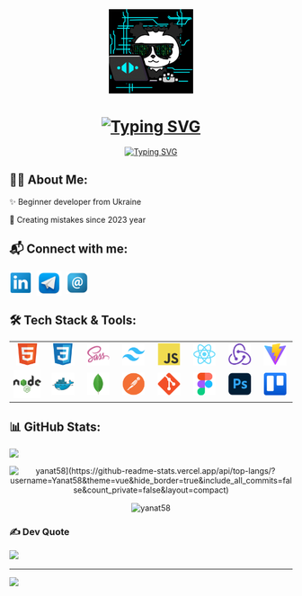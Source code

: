   <div align="center">
    <img src="./assets/github1.gif" width="150" />
 <h1>
      <a href="https://git.io/typing-svg">
        <img
          src="https://readme-typing-svg.demolab.com?font=Lora&weight=700&size=36&duration=100&pause=1000&color=1CC5D6&center=true&vCenter=true&repeat=false&width=650&height=30&lines=Hi+there%2C+I'm+Tetiana!"
          alt="Typing SVG" /></a>
    </h1>

   <p>
      <a href="https://git.io/typing-svg"><img
          src="https://readme-typing-svg.demolab.com?font=Lora&size=24&pause=1000&color=1CC5D6&center=true&vCenter=true&width=650&height=30&lines=Full-stak+developer+user+interfases+and+web+applications;%2B1+year+of+coding+exsperience"
          alt="Typing SVG" /></a>
    </p> 
   
  </div>

  ## 👩‍💻 About Me:

  <p>✨ Beginner developer from Ukraine</p>
  <p>🌝 Creating mistakes since 2023 year</p>

  ## 📬 Connect with me:
  <div display="flex" gap="10px" align="left">
    <p aligen="left">
      <a href="https://linkedin.com/in/tetiana-karlova-083784270" target="blank"><img align="center"
          src="./assets/image/linkedin.png" alt="www.linkedin.com/in/ tetiana-karlova-083784270" height="40"
          width="40" /></a>&nbsp;

  <a href="https://t.me/@Yanat58" target="blank">
        <img align="center" src="./assets/image/telegram.png" alt="" height="45" width="45" /></a>&nbsp;   

<a href="mailto:tanyalyt80@gmail.com" target="blank">
        <img align="center" src="./assets/image/email.png" alt="" height="40" width="40" />
      </a>
    </p> 
      
  </div>

  ## 🛠️ Tech Stack & Tools:


  <table align="center">
    <tr>
      <td align="center" width="70">
      <a href="https://www.w3.org/html/" target="_blank" rel="noreferrer">
      <img src="./assets/image/html5.svg" alt="html5" width="40" height="40" /></a>
      </td>

 <td align="center" width="70">
        <a href="https://www.w3schools.com/css/" target="_blank" rel="noreferrer">
      <img src="./assets/image/css3.svg" alt="css3" width="40" height="40" /></a>
      </td> 

<td align="center" width="70">
        <a href="https://sass-lang.com" target="_blank" rel="noreferrer">
      <img src="./assets/image/sass.svg" alt="sass" width="40" height="40" /></a>
      </td>

<td align="center" width="70">
         <a href="https://tailwindcss.com/" target="_blank" rel="noreferrer">
      <img src="./assets/image/tailwindcss.svg" alt="tailwind" width="40" height="40" /></a>
      </td>

<td align="center" width="70">
       <a href="https://developer.mozilla.org/en-US/docs/Web/JavaScript" target="_blank" rel="noreferrer">
      <img src="./assets/image/javascript.svg" alt="javascript" width="40" height="40" /></a>
      </td>

<td align="center" width="70">
         <a href="https://reactjs.org/" target="_blank" rel="noreferrer">
      <img src="./assets/image/react.svg" alt="react" width="40" height="40" /></a>
      </td>

<td align="center" width="70">
        <a href="https://redux.js.org" target="_blank" rel="noreferrer">
      <img src="./assets/image/redux.svg" alt="redux" width="40" height="40" /></a>
      </td>

 <td align="center" width="70">
         <a href="https://vite.dev" target="_blank" rel="noreferrer">
      <img src="./assets/image/vitejs.svg" alt="vite" width="40" height="40" /></a>
      </td>
      </tr>
        
<tr>
      <td align="center" width="70">
         <a href="https://nodejs.org" target="_blank" rel="noreferrer">
      <img src="./assets/image/nodejs.svg" alt="nodejs" width="50" height="50" /></a>
      </td>

<td align="center" width="70">
       <a href="https://www.docker.com/" target="_blank" rel="noreferrer">
      <img src="./assets/image/docker.svg" alt="docker" width="40" height="40" /></a>
      </td>

 <td align="center" width="70">       
    <a href="https://www.mongodb.com/" target="_blank" rel="noreferrer">
      <img src="./assets/image/mongodb.svg" alt="mongodb" width="40" height="40" /></a>
      </td>

 <td align="center" width="70">
        <a href="https://www.postman.com/" target="_blank" rel="noreferrer">
      <img src="./assets/image/postman.svg" alt="postman" width="40" height="40" /></a>
      </td>

<td align="center" width="70">
       <a href="https://git-scm.com/" target="_blank" rel="noreferrer">
      <img src="./assets/image/git.svg" alt="git" width="40" height="40" /></a>
      </td>

<td align="center" width="70">
       <a href="https://www.figma.com/" target="_blank" rel="noreferrer">
      <img src="./assets/image/figma.svg" alt="figma" width="40" height="40" /></a>
      </td>

 <td align="center" width="70">
        <a href="https://www.photoshop.com/en" target="_blank" rel="noreferrer">
      <img src="./assets/image/photoshop.svg" alt="photoshop" width="40" height="40" /></a>
      </td>

 <td align="center" width="70">
        <a href="https://www.trello.com/" target="_blank" rel="noreferrer">
      <img src="./assets/image/trello.svg" alt="trello" width="40" height="40" /></a>
      </td>

</tr>
  </table>




## 📊 GitHub Stats:

<div align="center" width="80%" >  

<p>&nbsp;<img align="left" width="47%" src="https://github-readme-stats.vercel.app/api?username=Yanat58&theme=vue&hide_border=true&include_all_commits=false&count_private=false"
 /></p>
<p><img align="rigth" width="35%" src="h[ttps://github-readme-stats.vercel.app/api/top-langs?username=yanat58&show_icons=true&locale=en&layout=compact" alt="yanat58](https://github-readme-stats.vercel.app/api/top-langs/?username=Yanat58&theme=vue&hide_border=true&include_all_commits=false&count_private=false&layout=compact)" /></p>

</div>

<div align="center"><img  align="center" src="https://github-readme-streak-stats.herokuapp.com/?user=yanat58&" alt="yanat58" /></div>



### ✍️ Dev Quote
![](https://quotes-github-readme.vercel.app/api?type=horizontal&theme=tokyonight)



---
[![](https://visitcount.itsvg.in/api?id=Yanat58&icon=0&color=0)](https://visitcount.itsvg.in)

<!-- Proudly created with GPRM ( https://gprm.itsvg.in ) -->

